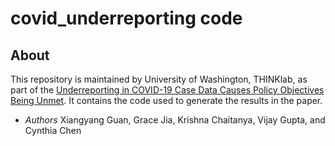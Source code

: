 # covid_underreporting code


## About

This repository is maintained by University of Washington, THINKlab, as part of the [Underreporting in COVID-19 Case Data Causes Policy Objectives Being Unmet](https://ieeexplore.ieee.org/document/10304600). It contains the code used to generate the results in the paper.


- *Authors* Xiangyang Guan, Grace Jia, Krishna Chaitanya, Vijay Gupta, and Cynthia Chen
